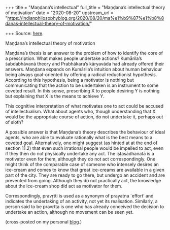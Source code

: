 +++
title = "Maṇḍana’s intellectual"
full_title = "Maṇḍana’s intellectual theory of motivation"
date = "2020-08-20"
upstream_url = "https://indianphilosophyblog.org/2020/08/20/ma%e1%b9%87%e1%b8%8danas-intellectual-theory-of-motivation/"

+++
Source: [here](https://indianphilosophyblog.org/2020/08/20/ma%e1%b9%87%e1%b8%8danas-intellectual-theory-of-motivation/).

Maṇḍana’s intellectual theory of motivation

Maṇḍana’s thesis is an answer to the problem of how to identify the core
of a prescription. What makes people undertake actions? Kumārila’s
śabdabhāvanā theory and Prabhākara’s kāryavāda had already offered their
answers. Maṇḍana expands on Kumārila’s intuition about human behaviour
being always goal-oriented by offering a radical reductionist
hypothesis. According to this hypothesis, being a motivator is nothing
but communicating that the action to be undertaken is an instrument to
some coveted result. In this sense, prescribing X to people desiring Y
is nothing but explaining that X is the means to achieve Y.

This cognitive interpretation of what motivates one to act could be
accused of intellectualism. What about agents who, though understanding
that X would be the appropriate course of action, do not undertake it,
perhaps out of sloth?

A possible answer is that Maṇḍana’s theory describes the behaviour of
ideal agents, who are able to evaluate rationally what is the best means
to a coveted goal. Alternatively, one might suggest (as hinted at at the
end of section 11.2) that even such irrational people would be impelled
to act, even if they then do not physically undertake any act. The
iṣṭasādhanatā is a motivator even for them, although they do not act
correspondingly. One might think of the comparable case of someone who
intensely desires an ice-cream and comes to know that great ice-creams
are available in a given part of the city. They are ready to go there,
but undergo an accident and are prevented from going. Although they do
not practically act, the knowledge about the ice-cream shop did act as
motivator for them.

Correspondingly, pravṛtti is used as a synonym of prayatna \`effort’ and
indicates the undertaking of an activity, not yet its realisation.
Similarly, a person said to be pravṛtta is one who has already conceived
the decision to undertake an action, although no movement can be seen
yet.

(cross-posted on my personal [blog](http://elisafreschi.com).)
